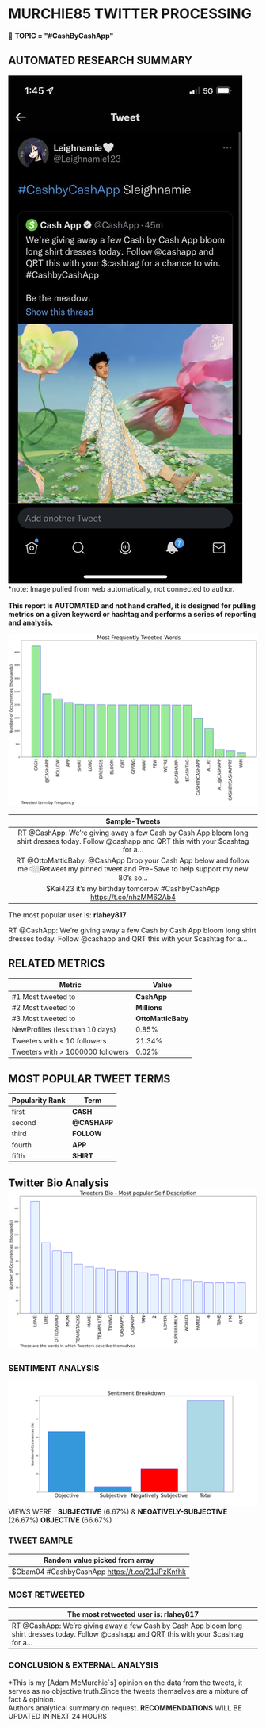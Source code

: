 # MURCHIE85 TWITTER PROCESSING 
&#x1F34E; **TOPIC = "#CashByCashApp"**

## AUTOMATED RESEARCH SUMMARY

![image](assets/2022-04-22hashtagImage.png)*note: Image pulled from web automatically, not connected to author.
<br></br>
<b> This report is AUTOMATED and not hand crafted, it is designed for pulling metrics on a given keyword or hashtag and performs a series of reporting and analysis.</b>



![image](assets/2022-04-22TWEETS.png)



|                **Sample-Tweets**        |
| :-------------: |
| RT @CashApp: We’re giving away a few Cash by Cash App bloom long shirt dresses today. Follow @cashapp and QRT this with your $cashtag for a… |
| RT @OttoMatticBaby: @CashApp Drop your Cash App below and follow me 👇🏼Retweet my pinned tweet and Pre-Save to help support my new 80’s so… |
| $Kai423 it’s my birthday tomorrow #CashbyCashApp https://t.co/nhzMM62Ab4 |

The most popular user is: **rlahey817**
<div class="alert alert-block alert-danger"> RT @CashApp: We’re giving away a few Cash by Cash App bloom long shirt dresses today. Follow @cashapp and QRT this with your $cashtag for a…</div>

## RELATED METRICS<br>
| Metric | Value |
| ------------- | ------------- |
| #1 Most tweeted to  | **CashApp** |
| #2 Most tweeted to  | **Millions** |
| #3 Most tweeted to  | **OttoMatticBaby** |
| NewProfiles (less than 10 days) | 0.85%  |
| Tweeters with < 10 followers  | 21.34%|
| Tweeters with > 1000000 followers  | 0.02%  |



## MOST POPULAR TWEET TERMS 


| Popularity Rank  | Term |
| ------------- | ------------- |
| first  | **CASH**  |
| second  | **@CASHAPP**  |
| third  | **FOLLOW** |
| fourth  | **APP**  |
| fifth  | **SHIRT**  |


## Twitter Bio Analysis![image](assets/2022-04-22BIO.png)
### SENTIMENT ANALYSIS
![image](assets/2022-04-22sentiment.png)
VIEWS WERE : **SUBJECTIVE**  (6.67%) & **NEGATIVELY-SUBJECTIVE** (26.67%) **OBJECTIVE** (66.67%)

### TWEET SAMPLE 
| Random value picked from array |
| ------------- |
|$Gbam04 #CashbyCashApp https://t.co/21JPzKnfhk |

### MOST RETWEETED 

| The most retweeted user is: **rlahey817**  |
| ------------- |
| RT @CashApp: We’re giving away a few Cash by Cash App bloom long shirt dresses today. Follow @cashapp and QRT this with your $cashtag for a… |

### CONCLUSION & EXTERNAL ANALYSIS

*This is my [Adam McMurchie`s] opinion on the data from the tweets, it serves as no objective truth.Since the tweets themselves are a mixture of fact & opinion.<br>
Authors analytical summary on request.
**RECOMMENDATIONS** WILL BE UPDATED IN NEXT  24 HOURS <br>